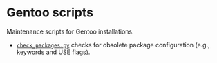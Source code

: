 # Gentoo scripts
Maintenance scripts for Gentoo installations.

 * [`check_packages.py`](check_packages.py) checks for obsolete package configuration (e.g., keywords and USE flags).
